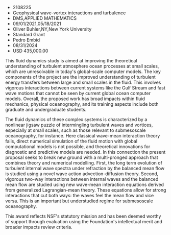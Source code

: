 
* 2108225
* Geophysical wave-vortex interactions and turbulence
* DMS,APPLIED MATHEMATICS
* 09/01/2021,05/18/2021
* Oliver Buhler,NY,New York University
* Standard Grant
* Pedro Embid
* 08/31/2024
* USD 435,000.00

This fluid dynamics study is aimed at improving the theoretical understanding of
turbulent atmosphere ocean processes at small scales, which are unresolvable in
today's global-scale computer models. The key components of the project are the
improved understanding of turbulent energy transfers between large and small
scales in the fluid. This involves vigorous interactions between current systems
like the Gulf Stream and fast wave motions that cannot be seen by current global
ocean computer models. Overall, the proposed work has broad impacts within fluid
mechanics, physical oceanography, and its training aspects include both graduate
and undergraduate students.

The fluid dynamics of these complex systems is characterized by a nonlinear
jigsaw puzzle of intermingling turbulent waves and vortices, especially at small
scales, such as those relevant to submesoscale oceanography, for instance. Here
classical wave-mean interaction theory fails, direct numerical simulation of the
fluid motion with global computational models is not possible, and theoretical
innovations for diagnostic and predictive models are needed. In this connection
the present proposal seeks to break new ground with a multi-pronged approach
that combines theory and numerical modelling. First, the long term evolution of
turbulent internal wave spectra under refraction by the balanced mean flow is
studied using a novel wave action advection-diffusion theory. Second, vigorous
two-way interactions between internal waves and the balanced mean flow are
studied using new wave-mean interaction equations derived from generalized
Lagrangian-mean theory. These equations allow for strong interactions that cut
both ways: the waves feel the mean flow and vice versa. This is an important but
understudied regime for submesoscale oceanography.

This award reflects NSF's statutory mission and has been deemed worthy of
support through evaluation using the Foundation's intellectual merit and broader
impacts review criteria.
